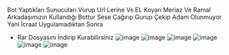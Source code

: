 Bot Yaptıkları Sunucuları Vurup Url Lerine Vs EL Koyan Meriaz Ve Ramal Arkadaşımızın Kullandığı Bottur Sese Çağırıp Gurup Çekip Adam Olunmuyor Yani İcraat Uygulamadıktan Sonra
- Rar Dosyasını İndirip Kurabilirsiniz
![image](https://user-images.githubusercontent.com/97904458/177216437-c6f32c7c-bda5-4ed5-b445-883e0a04af82.png)
![image](https://user-images.githubusercontent.com/97904458/182027697-a3616bb2-3a93-41f1-89f8-efdc810a0018.png)
![image](https://user-images.githubusercontent.com/97904458/177216451-383b1281-b3e7-4e2a-a52a-bb284bb99c03.png)
![image](https://user-images.githubusercontent.com/97904458/177216458-c777747f-17fd-4d36-98e2-fe99e761810f.png)
![image](https://user-images.githubusercontent.com/97904458/177216467-b06f11b9-f356-4141-a3b8-32ef44634eb0.png)
![image](https://user-images.githubusercontent.com/97904458/177216534-8cb2b229-2808-41f6-b664-9c23f280465a.png)

